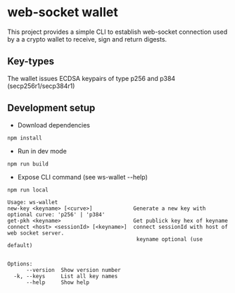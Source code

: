# web-socket wallet

This project provides a simple CLI to establish web-socket connection used by a a crypto wallet to receive, sign and return digests. 

## Key-types

The wallet issues ECDSA keypairs of type p256 and p384 (secp256r1/secp384r1)

## Development setup
* Download dependencies
```
npm install
```

* Run in dev mode
```
npm run build
```

* Expose CLI command (see ws-wallet --help)
```
npm run local
```
```
Usage: ws-wallet
new-key <keyname> [<curve>]	            Generate a new key with optional curve: 'p256' | 'p384'
get-pkh <keyname>          	            Get publick key hex of keyname
connect <host> <sessionId> [<keyname>] 	connect sessionId with host of web socket server. 
                                         keyname optional (use default)


Options:
      --version  Show version number                              
  -k, --keys     List all key names                               
      --help     Show help                                        
